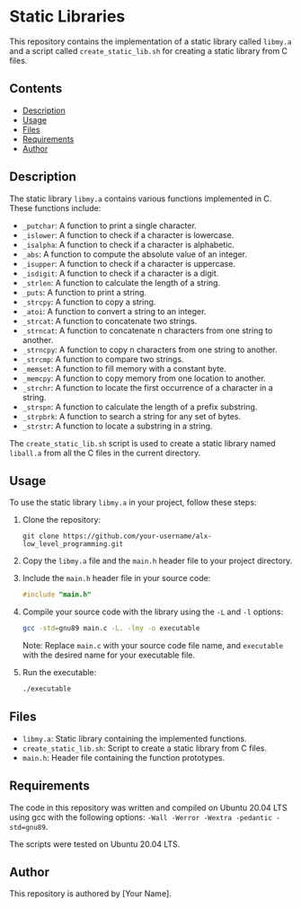 # Static Libraries

This repository contains the implementation of a static library called `libmy.a` and a script called `create_static_lib.sh` for creating a static library from C files.

## Contents

- [Description](#description)
- [Usage](#usage)
- [Files](#files)
- [Requirements](#requirements)
- [Author](#author)

## Description

The static library `libmy.a` contains various functions implemented in C. These functions include:

- `_putchar`: A function to print a single character.
- `_islower`: A function to check if a character is lowercase.
- `_isalpha`: A function to check if a character is alphabetic.
- `_abs`: A function to compute the absolute value of an integer.
- `_isupper`: A function to check if a character is uppercase.
- `_isdigit`: A function to check if a character is a digit.
- `_strlen`: A function to calculate the length of a string.
- `_puts`: A function to print a string.
- `_strcpy`: A function to copy a string.
- `_atoi`: A function to convert a string to an integer.
- `_strcat`: A function to concatenate two strings.
- `_strncat`: A function to concatenate n characters from one string to another.
- `_strncpy`: A function to copy n characters from one string to another.
- `_strcmp`: A function to compare two strings.
- `_memset`: A function to fill memory with a constant byte.
- `_memcpy`: A function to copy memory from one location to another.
- `_strchr`: A function to locate the first occurrence of a character in a string.
- `_strspn`: A function to calculate the length of a prefix substring.
- `_strpbrk`: A function to search a string for any set of bytes.
- `_strstr`: A function to locate a substring in a string.

The `create_static_lib.sh` script is used to create a static library named `liball.a` from all the C files in the current directory.

## Usage

To use the static library `libmy.a` in your project, follow these steps:

1. Clone the repository:
   ```
   git clone https://github.com/your-username/alx-low_level_programming.git
   ```

2. Copy the `libmy.a` file and the `main.h` header file to your project directory.

3. Include the `main.h` header file in your source code:
   ```c
   #include "main.h"
   ```

4. Compile your source code with the library using the `-L` and `-l` options:
   ```bash
   gcc -std=gnu89 main.c -L. -lmy -o executable
   ```

   Note: Replace `main.c` with your source code file name, and `executable` with the desired name for your executable file.

5. Run the executable:
   ```bash
   ./executable
   ```

## Files

- `libmy.a`: Static library containing the implemented functions.
- `create_static_lib.sh`: Script to create a static library from C files.
- `main.h`: Header file containing the function prototypes.

## Requirements

The code in this repository was written and compiled on Ubuntu 20.04 LTS using gcc with the following options: `-Wall -Werror -Wextra -pedantic -std=gnu89`.

The scripts were tested on Ubuntu 20.04 LTS.

## Author

This repository is authored by [Your Name].
